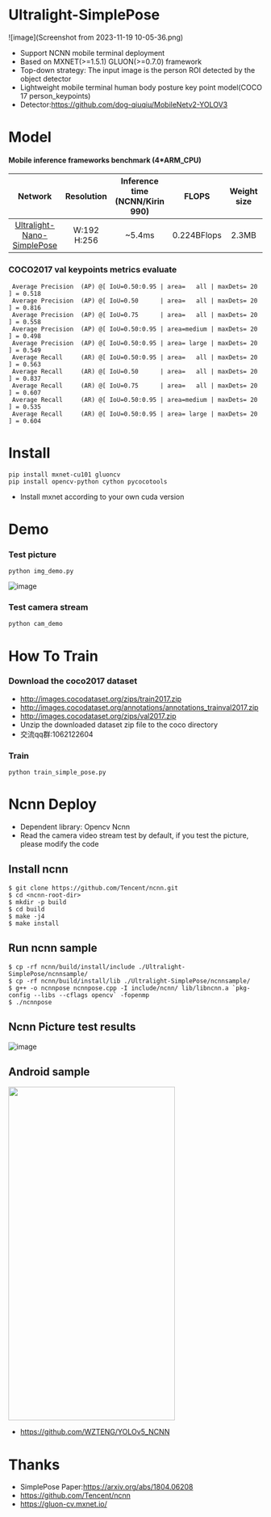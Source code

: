 # Ultralight-SimplePose
![image](Screenshot from 2023-11-19 10-05-36.png)

* Support NCNN mobile terminal deployment
* Based on MXNET(>=1.5.1) GLUON(>=0.7.0) framework
* Top-down strategy: The input image is the person ROI detected by the object detector
* Lightweight mobile terminal human body posture key point model(COCO 17 person_keypoints)
* Detector:https://github.com/dog-qiuqiu/MobileNetv2-YOLOV3
# Model 
#### Mobile inference frameworks benchmark (4*ARM_CPU)
Network|Resolution|Inference time (NCNN/Kirin 990)|FLOPS|Weight size|HeatmapAccuracy
:---:|:---:|:---:|:---:|:---:|:---:
[Ultralight-Nano-SimplePose](https://github.com/dog-qiuqiu/Ultralight-SimplePose/tree/master/model)|W:192 H:256|~5.4ms|0.224BFlops|2.3MB|74.3%
### COCO2017 val keypoints metrics evaluate
```
 Average Precision  (AP) @[ IoU=0.50:0.95 | area=   all | maxDets= 20 ] = 0.518
 Average Precision  (AP) @[ IoU=0.50      | area=   all | maxDets= 20 ] = 0.816
 Average Precision  (AP) @[ IoU=0.75      | area=   all | maxDets= 20 ] = 0.558
 Average Precision  (AP) @[ IoU=0.50:0.95 | area=medium | maxDets= 20 ] = 0.498
 Average Precision  (AP) @[ IoU=0.50:0.95 | area= large | maxDets= 20 ] = 0.549
 Average Recall     (AR) @[ IoU=0.50:0.95 | area=   all | maxDets= 20 ] = 0.563
 Average Recall     (AR) @[ IoU=0.50      | area=   all | maxDets= 20 ] = 0.837
 Average Recall     (AR) @[ IoU=0.75      | area=   all | maxDets= 20 ] = 0.607
 Average Recall     (AR) @[ IoU=0.50:0.95 | area=medium | maxDets= 20 ] = 0.535
 Average Recall     (AR) @[ IoU=0.50:0.95 | area= large | maxDets= 20 ] = 0.604

```
# Install
```
pip install mxnet-cu101 gluoncv
pip install opencv-python cython pycocotools
```
* Install mxnet according to your own cuda version
# Demo
### Test picture
```
python img_demo.py
```
![image](https://github.com/dog-qiuqiu/Ultralight-SimplePose/blob/master/data/Figure_1-1.jpg)
### Test camera stream
```
python cam_demo
```
# How To Train
### Download the coco2017 dataset
* http://images.cocodataset.org/zips/train2017.zip
* http://images.cocodataset.org/annotations/annotations_trainval2017.zip
* http://images.cocodataset.org/zips/val2017.zip
* Unzip the downloaded dataset zip file to the coco directory
* 交流qq群:1062122604
### Train
```
python train_simple_pose.py
```
# Ncnn Deploy
* Dependent library: Opencv Ncnn
* Read the camera video stream test by default, if you test the picture, please modify the code
## Install ncnn
```
$ git clone https://github.com/Tencent/ncnn.git
$ cd <ncnn-root-dir>
$ mkdir -p build
$ cd build
$ make -j4
$ make install
```
## Run ncnn sample
```
$ cp -rf ncnn/build/install/include ./Ultralight-SimplePose/ncnnsample/
$ cp -rf ncnn/build/install/lib ./Ultralight-SimplePose/ncnnsample/
$ g++ -o ncnnpose ncnnpose.cpp -I include/ncnn/ lib/libncnn.a `pkg-config --libs --cflags opencv` -fopenmp
$ ./ncnnpose
```
## Ncnn Picture test results
![image](https://github.com/dog-qiuqiu/Ultralight-SimplePose/blob/master/data/ncnndemo.png)                    
## Android sample
<img src="https://github.com/dog-qiuqiu/Ultralight-SimplePose/blob/master/data/Android_Meizu16x_simple_pose.jpg" width="330" height="660" /><br/>
* https://github.com/WZTENG/YOLOv5_NCNN
# Thanks
* SimplePose Paper:https://arxiv.org/abs/1804.06208
* https://github.com/Tencent/ncnn
* https://gluon-cv.mxnet.io/
